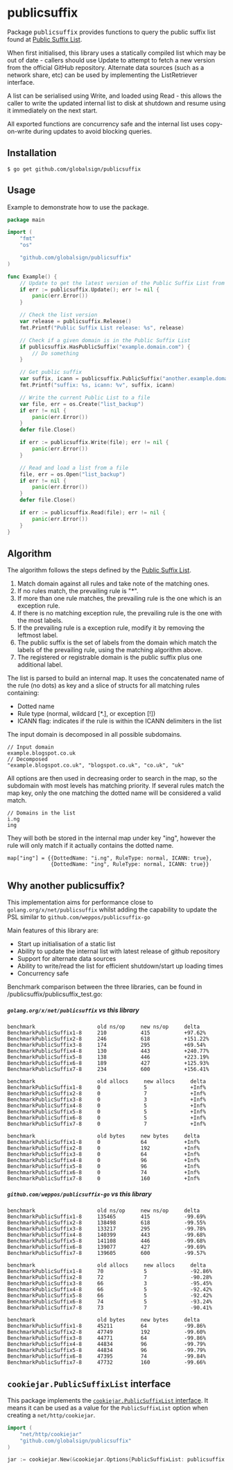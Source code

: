 # publicsuffix

Package <tt>publicsuffix</tt> provides functions to query the public suffix list found at [Public Suffix List](http://publicsuffix.org/).

When first initialised, this library uses a statically compiled list which may be out of date - callers should use Update to attempt to fetch a new
version from the official GitHub repository. Alternate data sources (such as a network share, etc) can be used by implementing the ListRetriever interface.

A list can be serialised using Write, and loaded using Read - this allows the caller to write the updated internal list to disk at shutdown and resume
using it immediately on the next start.

All exported functions are concurrency safe and the internal list uses copy-on-write during updates to avoid blocking queries.

## Installation

```shell
$ go get github.com/globalsign/publicsuffix
```

## Usage

Example to demonstrate how to use the package.
```go
package main

import (
	"fmt"
	"os"

	"github.com/globalsign/publicsuffix"
)

func Example() {
	// Update to get the latest version of the Public Suffix List from the github repository
	if err := publicsuffix.Update(); err != nil {
		panic(err.Error())
	}

	// Check the list version
	var release = publicsuffix.Release()
	fmt.Printf("Public Suffix List release: %s", release)

	// Check if a given domain is in the Public Suffix List
	if publicsuffix.HasPublicSuffix("example.domain.com") {
		// Do something
	}

	// Get public suffix
	var suffix, icann = publicsuffix.PublicSuffix("another.example.domain.com")
	fmt.Printf("suffix: %s, icann: %v", suffix, icann)

	// Write the current Public List to a file
	var file, err = os.Create("list_backup")
	if err != nil {
		panic(err.Error())
	}
	defer file.Close()

	if err := publicsuffix.Write(file); err != nil {
		panic(err.Error())
	}

	// Read and load a list from a file
	file, err = os.Open("list_backup")
	if err != nil {
		panic(err.Error())
	}
	defer file.Close()

	if err := publicsuffix.Read(file); err != nil {
		panic(err.Error())
	}
}
```

## Algorithm

The algorithm follows the steps defined by the [Public Suffix List](https://publicsuffix.org/list/).

1. Match domain against all rules and take note of the matching ones.
2. If no rules match, the prevailing rule is "*".
3. If more than one rule matches, the prevailing rule is the one which is an exception rule.
4. If there is no matching exception rule, the prevailing rule is the one with the most labels.
5. If the prevailing rule is a exception rule, modify it by removing the leftmost label.
6. The public suffix is the set of labels from the domain which match the labels of the prevailing rule, using the matching algorithm above.
7. The registered or registrable domain is the public suffix plus one additional label.

The list is parsed to build an internal map. It uses the concatenated name of the rule (no dots) as key and a slice of structs for all matching rules containing:
- Dotted name
- Rule type (normal, wildcard [*.], or exception [!])
- ICANN flag: indicates if the rule is within the ICANN delimiters in the list

The input domain is decomposed in all possible subdomains.
```Example:
// Input domain
example.blogspot.co.uk
// Decomposed 
"example.blogspot.co.uk", "blogspot.co.uk", "co.uk", "uk"
```

All options are then used in decreasing order to search in the map, so the subdomain with most levels has matching priority. If several rules match the map key, only the one
matching the dotted name will be considered a valid match. 
```Example:
// Domains in the list
i.ng
ing
```
They will both be stored in the internal map under key "ing", however the rule will only match if it actually contains the dotted name. 
```
map["ing"] = {{DottedName: "i.ng", RuleType: normal, ICANN: true}, 
			  {DottedName: "ing", RuleType: normal, ICANN: true}}
```

## Why another publicsuffix?

This implementation aims for performance close to `golang.org/x/net/publicsuffix` whilst adding the capability to update the PSL similar to `github.com/weppos/publicsuffix-go`

Main features of this library are:
 - Start up initialisation of a static list
 - Ability to update the internal list with latest release of github repository
 - Support for alternate data sources
 - Ability to write/read the list for efficient shutdown/start up loading times
 - Concurrency safe

Benchmark comparison between the three libraries, can be found in /publicsuffix/publicsuffix_test.go:

##### `golang.org/x/net/publicsuffix` vs this library
```
benchmark                    old ns/op     new ns/op     delta
BenchmarkPublicSuffix1-8     210           415           +97.62%
BenchmarkPublicSuffix2-8     246           618           +151.22%
BenchmarkPublicSuffix3-8     174           295           +69.54%
BenchmarkPublicSuffix4-8     130           443           +240.77%
BenchmarkPublicSuffix5-8     138           446           +223.19%
BenchmarkPublicSuffix6-8     189           427           +125.93%
BenchmarkPublicSuffix7-8     234           600           +156.41%

benchmark                    old allocs     new allocs     delta
BenchmarkPublicSuffix1-8     0              5              +Inf%
BenchmarkPublicSuffix2-8     0              7              +Inf%
BenchmarkPublicSuffix3-8     0              3              +Inf%
BenchmarkPublicSuffix4-8     0              5              +Inf%
BenchmarkPublicSuffix5-8     0              5              +Inf%
BenchmarkPublicSuffix6-8     0              5              +Inf%
BenchmarkPublicSuffix7-8     0              7              +Inf%

benchmark                    old bytes     new bytes     delta
BenchmarkPublicSuffix1-8     0             64            +Inf%
BenchmarkPublicSuffix2-8     0             192           +Inf%
BenchmarkPublicSuffix3-8     0             64            +Inf%
BenchmarkPublicSuffix4-8     0             96            +Inf%
BenchmarkPublicSuffix5-8     0             96            +Inf%
BenchmarkPublicSuffix6-8     0             74            +Inf%
BenchmarkPublicSuffix7-8     0             160           +Inf%
```

##### `github.com/weppos/publicsuffix-go` vs this library
```
benchmark                    old ns/op     new ns/op     delta
BenchmarkPublicSuffix1-8     135465        415           -99.69%
BenchmarkPublicSuffix2-8     138498        618           -99.55%
BenchmarkPublicSuffix3-8     133217        295           -99.78%
BenchmarkPublicSuffix4-8     140399        443           -99.68%
BenchmarkPublicSuffix5-8     141108        446           -99.68%
BenchmarkPublicSuffix6-8     139077        427           -99.69%
BenchmarkPublicSuffix7-8     139605        600           -99.57%

benchmark                    old allocs     new allocs     delta
BenchmarkPublicSuffix1-8     70             5              -92.86%
BenchmarkPublicSuffix2-8     72             7              -90.28%
BenchmarkPublicSuffix3-8     66             3              -95.45%
BenchmarkPublicSuffix4-8     66             5              -92.42%
BenchmarkPublicSuffix5-8     66             5              -92.42%
BenchmarkPublicSuffix6-8     74             5              -93.24%
BenchmarkPublicSuffix7-8     73             7              -90.41%

benchmark                    old bytes     new bytes     delta
BenchmarkPublicSuffix1-8     45211         64            -99.86%
BenchmarkPublicSuffix2-8     47749         192           -99.60%
BenchmarkPublicSuffix3-8     44771         64            -99.86%
BenchmarkPublicSuffix4-8     44834         96            -99.79%
BenchmarkPublicSuffix5-8     44834         96            -99.79%
BenchmarkPublicSuffix6-8     47395         74            -99.84%
BenchmarkPublicSuffix7-8     47732         160           -99.66%
```

## `cookiejar.PublicSuffixList` interface

This package implements the [`cookiejar.PublicSuffixList` interface](https://godoc.org/net/http/cookiejar#PublicSuffixList). It means it can be used as a value for the `PublicSuffixList` option when creating a `net/http/cookiejar`.

```go
import (
    "net/http/cookiejar"
    "github.com/globalsign/publicsuffix"
)

jar := cookiejar.New(&cookiejar.Options{PublicSuffixList: publicsuffix.CookieJarList})
```
